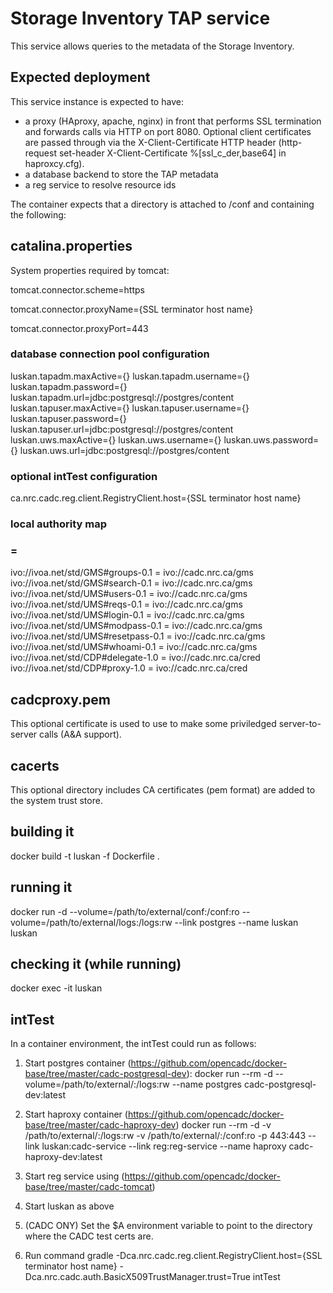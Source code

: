 # Storage Inventory TAP service

This service allows queries to the metadata of the Storage Inventory.

## Expected deployment
This service instance is expected to have:
- a proxy (HAproxy, apache, nginx) in front that performs SSL termination and forwards calls via HTTP on port 8080. Optional client certificates are passed through 
via the X-Client-Certificate HTTP header (http-request set-header X-Client-Certificate %[ssl_c_der,base64]
in haproxcy.cfg).
- a database backend to store the TAP metadata
- a reg service to resolve resource ids


The container expects that a directory is attached to /conf and containing the following:

## catalina.properties
System properties required by tomcat:

tomcat.connector.scheme=https

tomcat.connector.proxyName={SSL terminator host name}

tomcat.connector.proxyPort=443

### database connection pool configuration
luskan.tapadm.maxActive={}
luskan.tapadm.username={}
luskan.tapadm.password={}
luskan.tapadm.url=jdbc:postgresql://postgres/content
luskan.tapuser.maxActive={}
luskan.tapuser.username={}
luskan.tapuser.password={}
luskan.tapuser.url=jdbc:postgresql://postgres/content
luskan.uws.maxActive={}
luskan.uws.username={}
luskan.uws.password={}
luskan.uws.url=jdbc:postgresql://postgres/content

### optional intTest configuration
ca.nrc.cadc.reg.client.RegistryClient.host={SSL terminator host name}

### local authority map
###
### <base standardID> = <authority>
ivo://ivoa.net/std/GMS#groups-0.1 = ivo://cadc.nrc.ca/gms           
ivo://ivoa.net/std/GMS#search-0.1 = ivo://cadc.nrc.ca/gms           
ivo://ivoa.net/std/UMS#users-0.1 = ivo://cadc.nrc.ca/gms           
ivo://ivoa.net/std/UMS#reqs-0.1 = ivo://cadc.nrc.ca/gms           
ivo://ivoa.net/std/UMS#login-0.1 = ivo://cadc.nrc.ca/gms           
ivo://ivoa.net/std/UMS#modpass-0.1 = ivo://cadc.nrc.ca/gms           
ivo://ivoa.net/std/UMS#resetpass-0.1 = ivo://cadc.nrc.ca/gms           
ivo://ivoa.net/std/UMS#whoami-0.1 = ivo://cadc.nrc.ca/gms           
ivo://ivoa.net/std/CDP#delegate-1.0 = ivo://cadc.nrc.ca/cred
ivo://ivoa.net/std/CDP#proxy-1.0 = ivo://cadc.nrc.ca/cred


## cadcproxy.pem 
This optional certificate is used to use to make some priviledged server-to-server calls (A&A support).

## cacerts
This optional directory includes CA certificates (pem format) are added to the system trust store.

## building it
docker build -t luskan -f Dockerfile .

## running it
docker run -d --volume=/path/to/external/conf:/conf:ro --volume=/path/to/external/logs:/logs:rw --link postgres --name luskan luskan

## checking it (while running)
docker exec -it luskan

## intTest
In a container environment, the intTest could run as follows:
1. Start postgres container (https://github.com/opencadc/docker-base/tree/master/cadc-postgresql-dev):
    docker run --rm -d --volume=/path/to/external/:/logs:rw --name postgres cadc-postgresql-dev:latest

2. Start haproxy container (https://github.com/opencadc/docker-base/tree/master/cadc-haproxy-dev)
    docker run --rm -d -v /path/to/external/:/logs:rw -v /path/to/external/:/conf:ro -p 443:443 --link luskan:cadc-service --link reg:reg-service --name haproxy cadc-haproxy-dev:latest

3. Start reg service using (https://github.com/opencadc/docker-base/tree/master/cadc-tomcat)
4. Start luskan as above
5. (CADC ONY) Set the $A environment variable to point to the directory where the CADC test certs are. 
6. Run command
gradle -Dca.nrc.cadc.reg.client.RegistryClient.host={SSL terminator host name}  -Dca.nrc.cadc.auth.BasicX509TrustManager.trust=True intTest